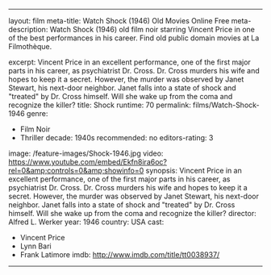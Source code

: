 ---

layout: film
meta-title: Watch Shock (1946) Old Movies Online Free
meta-description:  Watch Shock (1946) old film noir starring Vincent Price in one of the best performances in his career. Find old public domain movies at La Filmothèque.

excerpt: Vincent Price in an excellent performance, one of the first major parts in his career, as psychiatrist Dr. Cross. Dr. Cross murders his wife and hopes to keep it a secret. However, the murder was observed  by Janet Stewart, his next-door neighbor. Janet falls into a state of shock and "treated" by Dr. Cross himself. Will she wake up from the coma and recognize the killer?
title: Shock
runtime: 70
permalink: films/Watch-Shock-1946
genre:
- Film Noir
- Thriller
decade: 1940s
recommended: no
editors-rating: 3

image: /feature-images/Shock-1946.jpg
video: https://www.youtube.com/embed/Ekfn8ira6oc?rel=0&amp;controls=0&amp;showinfo=0
synopsis: Vincent Price in an excellent performance, one of the first major parts in his career, as psychiatrist Dr. Cross. Dr. Cross murders his wife and hopes to keep it a secret. However, the murder was observed  by Janet Stewart, his next-door neighbor. Janet falls into a state of shock and "treated" by Dr. Cross himself. Will she wake up from the coma and recognize the killer?
director:  Alfred L. Werker
year: 1946
country: USA
cast:
- Vincent Price
- Lynn Bari
- Frank Latimore
imdb: http://www.imdb.com/title/tt0038937/

---